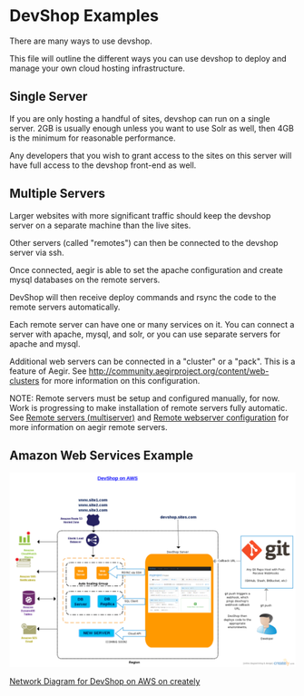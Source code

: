 DevShop Examples
================

There are many ways to use devshop.  

This file will outline the different ways you can use devshop to deploy and manage your own cloud hosting infrastructure.

Single Server
-------------

If you are only hosting a handful of sites, devshop can run on a single server.  2GB is usually enough unless you want
to use Solr as well, then 4GB is the minimum for reasonable performance.

Any developers that you wish to grant access to the sites on this server will have full access to the devshop
front-end as well.


Multiple Servers
----------------

Larger websites with more significant traffic should keep the devshop server on a separate machine than the live sites.

Other servers (called "remotes") can then be connected to the devshop server via ssh.
  
Once connected, aegir is able to set the apache configuration and create mysql databases on the remote servers.

DevShop will then receive deploy commands and rsync the code to the remote servers automatically.

Each remote server can have one or many services on it.  You can connect a server with apache, mysql, and solr, or you can use separate servers for apache and mysql.

Additional web servers can be connected in a "cluster" or a "pack".  This is a feature of Aegir.  See http://community.aegirproject.org/content/web-clusters for more information on this configuration.

NOTE: Remote servers must be setup and configured manually, for now.  Work is progressing to make installation
of remote servers fully automatic.  See [Remote servers (multiserver)](http://community.aegirproject.org/node/30) and [Remote webserver configuration](http://community.aegirproject.org/node/396) for more information on aegir remote servers.


Amazon Web Services Example
---------------------------

![Network Diagram for DevShop on AWS](/images/devshop-on-aws.png "DevShop on AWS")

[Network Diagram for DevShop on AWS on creately](https://creately.com/diagram/i8bky9y71/1ZGBJkfo7bjh1fidQYCKFjJ89D8%3D)
